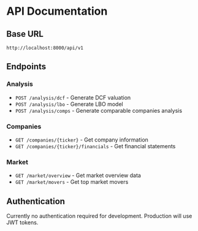# API Documentation

## Base URL

`http://localhost:8000/api/v1`

## Endpoints

### Analysis

- `POST /analysis/dcf` - Generate DCF valuation
- `POST /analysis/lbo` - Generate LBO model
- `POST /analysis/comps` - Generate comparable companies analysis

### Companies

- `GET /companies/{ticker}` - Get company information
- `GET /companies/{ticker}/financials` - Get financial statements

### Market

- `GET /market/overview` - Get market overview data
- `GET /market/movers` - Get top market movers

## Authentication

Currently no authentication required for development.
Production will use JWT tokens.

